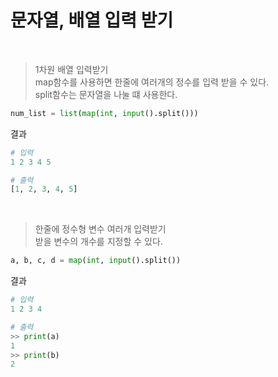 # 문자열, 배열 입력 받기
<br/>

> 1차원 배열 입력받기  
map함수를 사용하면 한줄에 여러개의 정수를 입력 받을 수 있다.  
split함수는 문자열을 나눌 떄 사용한다.
  
```python
num_list = list(map(int, input().split()))
```
  
결과
```python
# 입력
1 2 3 4 5

# 출력
[1, 2, 3, 4, 5]
```
<br/>

> 한줄에 정수형 변수 여러개 입력받기  
받을 변수의 개수를 지정할 수 있다.

```python
a, b, c, d = map(int, input().split())
```

결과
```python
# 입력
1 2 3 4

# 출력
>> print(a)
1
>> print(b)
2
```




